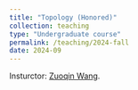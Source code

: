 ```yaml
---
title: "Topology (Honored)"
collection: teaching
type: "Undergraduate course"
permalink: /teaching/2024-fall
date: 2024-09
---
```


Insturctor: [Zuoqin Wang](http://staff.ustc.edu.cn/~wangzuoq).
